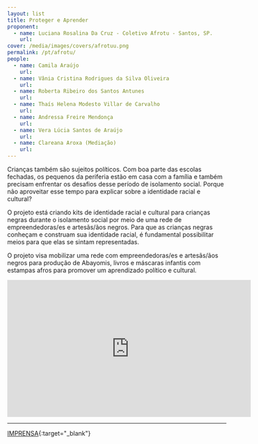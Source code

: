 ```yaml
---
layout: list
title: Proteger e Aprender
proponent:
  - name: Luciana Rosalina Da Cruz - Coletivo Afrotu - Santos, SP.
    url: 
cover: /media/images/covers/afrotuu.png
permalink: /pt/afrotu/
people:
  - name: Camila Araújo
    url: 
  - name: Vânia Cristina Rodrigues da Silva Oliveira
    url: 
  - name: Roberta Ribeiro dos Santos Antunes
    url: 
  - name: Thaís Helena Modesto Villar de Carvalho
    url: 
  - name: Andressa Freire Mendonça
    url: 
  - name: Vera Lúcia Santos de Araújo
    url: 
  - name: Clareana Aroxa (Mediação)
    url: 
---
```


Crianças também são sujeitos políticos. Com boa parte das escolas fechadas, os pequenos da periferia estão em casa com a família e também precisam enfrentar os desafios desse período de isolamento social. Porque não aproveitar esse tempo para explicar sobre a identidade racial e cultural?
  
O projeto está criando kits de identidade racial e cultural para crianças negras durante o isolamento social por meio de uma rede de empreendedoras/es e artesãs/ãos negros. Para que as crianças negras conheçam e construam sua identidade racial, é fundamental  possibilitar meios para que elas se sintam representadas.
  
O projeto visa mobilizar uma rede com empreendedoras/es e artesãs/ãos negros para produção de Abayomis, livros e máscaras infantis com estampas afros para promover um aprendizado político e cultural.

<div class="video-wrapper video-wrapper-16x9">
<iframe width="560" height="315" src="https://www.youtube.com/embed/YQgWK6SjGY0" frameborder="0" allow="accelerometer; autoplay; encrypted-media; gyroscope; picture-in-picture" allowfullscreen></iframe>
</div>

--- 

[IMPRENSA](/2ed/pt/imprensa/proteger){:target="_blank"}